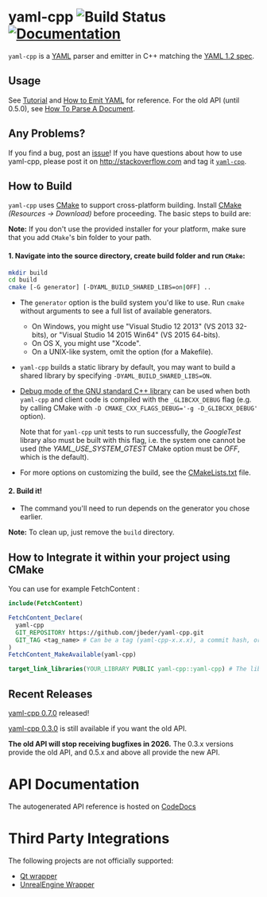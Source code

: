 # yaml-cpp ![Build Status](https://github.com/jbeder/yaml-cpp/actions/workflows/build.yml/badge.svg) [![Documentation](https://codedocs.xyz/jbeder/yaml-cpp.svg)](https://codedocs.xyz/jbeder/yaml-cpp/)

`yaml-cpp` is a [YAML](http://www.yaml.org/) parser and emitter in C++ matching the [YAML 1.2 spec](http://www.yaml.org/spec/1.2/spec.html).

## Usage

See [Tutorial](https://github.com/jbeder/yaml-cpp/wiki/Tutorial) and [How to Emit YAML](https://github.com/jbeder/yaml-cpp/wiki/How-To-Emit-YAML) for reference. For the old API (until 0.5.0), see [How To Parse A Document](https://github.com/jbeder/yaml-cpp/wiki/How-To-Parse-A-Document-(Old-API)).

## Any Problems?

If you find a bug, post an [issue](https://github.com/jbeder/yaml-cpp/issues)! If you have questions about how to use yaml-cpp, please post it on http://stackoverflow.com and tag it [`yaml-cpp`](http://stackoverflow.com/questions/tagged/yaml-cpp).

## How to Build

`yaml-cpp` uses [CMake](http://www.cmake.org) to support cross-platform building. Install [CMake](http://www.cmake.org) _(Resources -> Download)_ before proceeding. The basic steps to build are:

**Note:** If you don't use the provided installer for your platform, make sure that you add `CMake`'s bin folder to your path.

#### 1. Navigate into the source directory, create build folder and run `CMake`:

```sh
mkdir build
cd build
cmake [-G generator] [-DYAML_BUILD_SHARED_LIBS=on|OFF] ..
```

  * The `generator` option is the build system you'd like to use. Run `cmake` without arguments to see a full list of available generators.
    * On Windows, you might use "Visual Studio 12 2013" (VS 2013 32-bits), or "Visual Studio 14 2015 Win64" (VS 2015 64-bits).
    * On OS X, you might use "Xcode".
    * On a UNIX-like system, omit the option (for a Makefile).

  * `yaml-cpp` builds a static library by default, you may want to build a shared library by specifying `-DYAML_BUILD_SHARED_LIBS=ON`.

  * [Debug mode of the GNU standard C++
    library](https://gcc.gnu.org/onlinedocs/libstdc++/manual/debug_mode.html)
    can be used when both `yaml-cpp` and client code is compiled with the
    `_GLIBCXX_DEBUG` flag (e.g. by calling CMake with `-D
    CMAKE_CXX_FLAGS_DEBUG='-g -D_GLIBCXX_DEBUG'` option).

    Note that for `yaml-cpp` unit tests to run successfully, the _GoogleTest_
    library also must be built with this flag, i.e. the system one cannot be
    used (the _YAML_USE_SYSTEM_GTEST_ CMake option must be _OFF_, which is the
    default).

  * For more options on customizing the build, see the [CMakeLists.txt](https://github.com/jbeder/yaml-cpp/blob/master/CMakeLists.txt) file.

#### 2. Build it!
  * The command you'll need to run depends on the generator you chose earlier.

**Note:** To clean up, just remove the `build` directory.

## How to Integrate it within your project using CMake

You can use for example FetchContent :

```cmake
include(FetchContent)

FetchContent_Declare(
  yaml-cpp
  GIT_REPOSITORY https://github.com/jbeder/yaml-cpp.git
  GIT_TAG <tag_name> # Can be a tag (yaml-cpp-x.x.x), a commit hash, or a branch name (master)
)
FetchContent_MakeAvailable(yaml-cpp)

target_link_libraries(YOUR_LIBRARY PUBLIC yaml-cpp::yaml-cpp) # The library or executable that require yaml-cpp library
```

## Recent Releases

[yaml-cpp 0.7.0](https://github.com/jbeder/yaml-cpp/releases/tag/yaml-cpp-0.7.0) released!

[yaml-cpp 0.3.0](https://github.com/jbeder/yaml-cpp/releases/tag/release-0.3.0) is still available if you want the old API.

**The old API will stop receiving bugfixes in 2026.** The 0.3.x versions provide the old API, and 0.5.x and above all provide the new API.

# API Documentation 

The autogenerated API reference is hosted on [CodeDocs](https://codedocs.xyz/jbeder/yaml-cpp/index.html)

# Third Party Integrations

The following projects are not officially supported:

- [Qt wrapper](https://gist.github.com/brcha/d392b2fe5f1e427cc8a6)
- [UnrealEngine Wrapper](https://github.com/jwindgassen/UnrealYAML)
